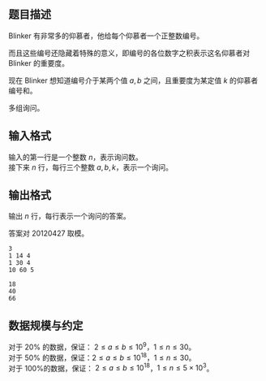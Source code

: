## 题目描述

Blinker 有非常多的仰慕者，他给每个仰慕者一个正整数编号。

而且这些编号还隐藏着特殊的意义，即编号的各位数字之积表示这名仰慕者对 Blinker 的重要度。

现在 Blinker 想知道编号介于某两个值 $a,b$ 之间，且重要度为某定值 $k$ 的仰慕者编号和。

多组询问。

## 输入格式

输入的第一行是一个整数 $n$，表示询问数。  
接下来 $n$ 行，每行三个整数 $a,b,k$，表示一个询问。

## 输出格式

输出 $n$ 行，每行表示一个询问的答案。

答案对 $20120427$ 取模。

```input1
3 
1 14 4 
1 30 4 
10 60 5 
```

```output1
18 
40 
66 
```

## 数据规模与约定

对于 $20\%$ 的数据，保证： $2\leq a\leq b\leq 10^9$，$1\leq n\leq 30$。  
对于 $50\%$ 的数据，保证：$2\leq a\leq b\leq 10^{18}$，$1\leq n\leq 30$。  
对于 $100\%$的数据，保证： $2\leq a\leq b\leq 10^{18}$，$1\leq n\leq 5\times 10^3$。